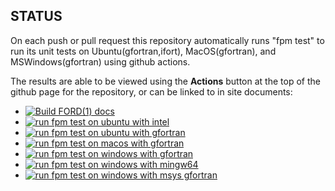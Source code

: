 ## STATUS

On each push or pull request this repository automatically runs "fpm
test" to run its unit tests on Ubuntu(gfortran,ifort), MacOS(gfortran),
and MSWindows(gfortran) using github actions.

The results are able to be viewed using the **Actions** button at the
top of the github page for the repository, or can be linked to in site
documents:

+ [![Build FORD(1) docs](https://github.com/urbanjost/M_starpac/actions/workflows/deploy_api_docs.yml/badge.svg)](https://github.com/urbanjost/M_starpac/actions/workflows/deploy_api_docs.yml)
+ [![run fpm test on ubuntu with intel](https://github.com/urbanjost/M_starpac/actions/workflows/test_intel_ubuntu.yml/badge.svg)](https://github.com/urbanjost/M_starpac/actions/workflows/test_intel_ubuntu.yml)
+ [![run fpm test on ubuntu with gfortran](https://github.com/urbanjost/M_starpac/actions/workflows/test_gfortran_ubuntu.yml/badge.svg)](https://github.com/urbanjost/M_starpac/actions/workflows/test_gfortran_ubuntu.yml)
+ [![run fpm test on macos with gfortran](https://github.com/urbanjost/M_starpac/actions/workflows/test_gfortran_macos.yml/badge.svg)](https://github.com/urbanjost/M_starpac/actions/workflows/test_gfortran_macos.yml)
+ [![run fpm test on windows with gfortran](https://github.com/urbanjost/M_starpac/actions/workflows/test_gfortran_windows.yml/badge.svg)](https://github.com/urbanjost/M_starpac/actions/workflows/test_gfortran_windows.yml)
+ [![run fpm test on windows with mingw64 ](https://github.com/urbanjost/M_starpac/actions/workflows/test_gfortran_mingw64_windows.yml/badge.svg)](https://github.com/urbanjost/M_starpac/actions/workflows/test_gfortran_mingw64_windows.yml)
+ [![run fpm test on windows with msys gfortran](https://github.com/urbanjost/M_starpac/actions/workflows/test_gfortran_msys_windows.yml/badge.svg)](https://github.com/urbanjost/M_starpac/actions/workflows/test_gfortran_msys_windows.yml)
